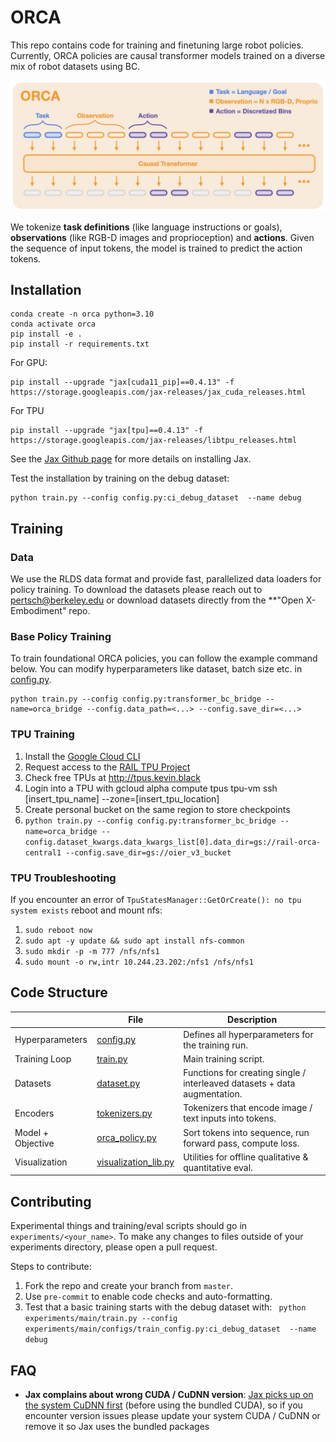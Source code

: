 # ORCA

This repo contains code for training and finetuning large robot policies.
Currently, ORCA policies are causal transformer models trained on a diverse mix of robot datasets using BC.

![ORCA model](docs/assets/orca_model.jpeg)

We tokenize **task definitions** (like language instructions or goals), **observations** (like RGB-D images and proprioception)
and **actions**. Given the sequence of input tokens, the model is trained to predict the action tokens.

## Installation
```
conda create -n orca python=3.10
conda activate orca
pip install -e .
pip install -r requirements.txt
```
For GPU:
```
pip install --upgrade "jax[cuda11_pip]==0.4.13" -f https://storage.googleapis.com/jax-releases/jax_cuda_releases.html
```

For TPU
```
pip install --upgrade "jax[tpu]==0.4.13" -f https://storage.googleapis.com/jax-releases/libtpu_releases.html
```
See the [Jax Github page](https://github.com/google/jax) for more details on installing Jax.

Test the installation by training on the debug dataset:
```
python train.py --config config.py:ci_debug_dataset  --name debug
```

## Training

### Data
We use the RLDS data format and provide fast, parallelized data loaders for policy training. To download the datasets
please reach out to [pertsch@berkeley.edu](mailto:pertsch@berkeley.edu) or download datasets directly from the
**"Open X-Embodiment" repo.

### Base Policy Training

To train foundational ORCA policies, you can follow the example command below. You can modify hyperparameters like
dataset, batch size etc. in [config.py](config.py).
```
python train.py --config config.py:transformer_bc_bridge --name=orca_bridge --config.data_path=<...> --config.save_dir=<...>
```
### TPU Training
1. Install the [Google Cloud CLI](https://cloud.google.com/sdk/docs/install)
2. Request access to the [RAIL TPU Project](https://console.cloud.google.com/compute/tpus?project=rail-tpus&pli=1)
3. Check free TPUs at http://tpus.kevin.black
4. Login into a TPU with gcloud alpha compute tpus tpu-vm ssh [insert_tpu_name] --zone=[insert_tpu_location]
5. Create personal bucket on the same region to store checkpoints
6. ```python train.py --config config.py:transformer_bc_bridge --name=orca_bridge --config.dataset_kwargs.data_kwargs_list[0].data_dir=gs://rail-orca-central1 --config.save_dir=gs://oier_v3_bucket```

### TPU Troubleshooting
If you encounter an error of ```TpuStatesManager::GetOrCreate(): no tpu system exists``` reboot and mount nfs:
1. ```sudo reboot now```
2. ```sudo apt -y update && sudo apt install nfs-common```
3. ```sudo mkdir -p -m 777 /nfs/nfs1```
4. ```sudo mount -o rw,intr 10.244.23.202:/nfs1 /nfs/nfs1```

## Code Structure

|  | File                                                    | Description                                                               |
| --- |---------------------------------------------------------|---------------------------------------------------------------------------|
| Hyperparameters | [config.py](config.py)                                  | Defines all hyperparameters for the training run.                         |
| Training Loop | [train.py](train.py)                                    | Main training script.                                                     |
| Datasets | [dataset.py](orca/data/dataset.py)                      | Functions for creating single / interleaved datasets + data augmentation. |
| Encoders | [tokenizers.py](orca/model/components/tokenizers.py)    | Tokenizers that encode image / text inputs into tokens.                   |
| Model + Objective | [orca_policy.py](orca/model/orca_policy.py)             | Sort tokens into sequence, run forward pass, compute loss.                |
| Visualization | [visualization_lib.py](orca/utils/visualization_lib.py) | Utilities for offline qualitative & quantitative eval.                    |

## Contributing
Experimental things and training/eval scripts should go in `experiments/<your_name>`. To make any changes to files outside of your experiments directory, please open a pull request.

Steps to contribute:
1. Fork the repo and create your branch from `master`.
2. Use `pre-commit` to enable code checks and auto-formatting.
3. Test that a basic training starts with the debug dataset with: ```
python experiments/main/train.py --config experiments/main/configs/train_config.py:ci_debug_dataset  --name debug```


## FAQ

- **Jax complains about wrong CUDA / CuDNN version**: [Jax picks up on the system CuDNN first](https://github.com/google/jax/issues/17497)
(before using the bundled CUDA), so if you encounter version issues please update your system CUDA / CuDNN
or remove it so Jax uses the bundled packages
